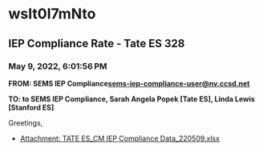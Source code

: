 # wsIt0I7mNto
## IEP Compliance Rate - Tate ES 328
### May 9, 2022, 6:01:56 PM
**FROM: SEMS IEP Compliance<sems-iep-compliance-user@nv.ccsd.net>**

**TO: to SEMS IEP Compliance, Sarah Angela Popek [Tate ES], Linda Lewis [Stanford ES]**


Greetings,  





* [Attachment: TATE ES_CM IEP Compliance Data_220509.xlsx](wsIt0I7mNto-attachment-1.xlsx)
